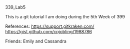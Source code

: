 339_Lab5

This is a git tutorial I am doing during the 5th Week of 399

References: 
https://support.gitkraken.com/
https://gist.github.com/cpjobling/1988786

Friends: 
Emily and Cassandra 
